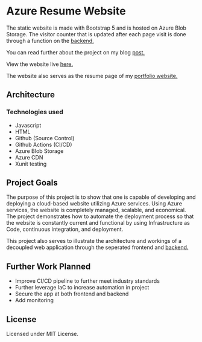 # Azure Resume Website

The static website is made with Bootstrap 5 and is hosted on Azure Blob Storage. The visitor counter that is updated after each page visit is done through a function on the [backend.](https://github.com/Kinda-Nefarious/azure-resume-backend)

You can read further about the project on my blog [post.]()

View the website live [here.](https://resume.rufaronyakudya.com/)

The website also serves as the resume page of my [portfolio website.](https://www.rufaronyakudya.com/)

## Architecture


### Technologies used

- Javascript
- HTML
- Github (Source Control)
- Github Actions (CI/CD)
- Azure Blob Storage
- Azure CDN
- Xunit testing

## Project Goals

The purpose of this project is to show that one is capable of developing and deploying a cloud-based website utilizing Azure services. Using Azure services, the website is completely managed, scalable, and economical. The project demonstrates how to automate the deployment process so that the website is constantly current and functional by using Infrastructure as Code, continuous integration, and deployment.

This project also serves to illustrate the architecture and workings  of a decoupled web application through the seperated frontend and [backend.](https://github.com/Kinda-Nefarious/)

## Further Work Planned

- Improve CI/CD pipeline to further meet industry standards
- Further leverage IaC to increase automation in project
- Secure the app at both frontend and backend
- Add monitoring

## License
Licensed under MIT License.